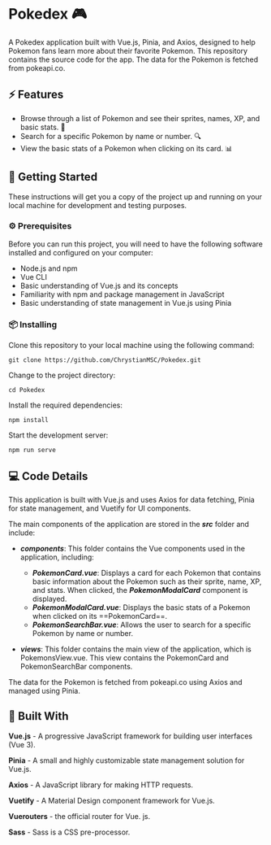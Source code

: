 # Pokedex 🎮

A Pokedex application built with Vue.js, Pinia, and Axios, designed to help Pokemon fans learn more about their favorite Pokemon. This repository contains the source code for the app. The data for the Pokemon is fetched from pokeapi.co.

## ⚡️ Features

- Browse through a list of Pokemon and see their sprites, names, XP, and basic stats. 🔎
- Search for a specific Pokemon by name or number. 🔍
- View the basic stats of a Pokemon when clicking on its card. 📊

## 🚀 Getting Started

These instructions will get you a copy of the project up and running on your local machine for development and testing purposes.

### ⚙️ Prerequisites

Before you can run this project, you will need to have the following software installed and configured on your computer:

- Node.js and npm
- Vue CLI
- Basic understanding of Vue.js and its concepts
- Familiarity with npm and package management in JavaScript
- Basic understanding of state management in Vue.js using Pinia

### 📦 Installing

Clone this repository to your local machine using the following command:

```
git clone https://github.com/ChrystianMSC/Pokedex.git

```
Change to the project directory:
    
```
cd Pokedex
```
Install the required dependencies:

```
npm install
```
Start the development server:

```
npm run serve
```

## 💻 Code Details

This application is built with Vue.js and uses Axios for data fetching, Pinia for state management, and Vuetify for UI components.

The main components of the application are stored in the ***src*** folder and include:

- ***components***: This folder contains the Vue components used in the application, including:
  - ***PokemonCard.vue***: Displays a card for each Pokemon that contains basic information about the Pokemon such as their sprite, name, XP, and stats. When clicked, the ***PokemonModalCard*** component is displayed.
  - ***PokemonModalCard.vue***: Displays the basic stats of a Pokemon when clicked on its ==PokemonCard==.
  - ***PokemonSearchBar.vue***: Allows the user to search for a specific Pokemon by name or number.

- ***views***: This folder contains the main view of the application, which is PokemonsView.vue. This view contains the PokemonCard and PokemonSearchBar components.

The data for the Pokemon is fetched from pokeapi.co using Axios and managed using Pinia.

## 🔧 Built With

**Vue.js** - A progressive JavaScript framework for building user interfaces (Vue 3).

**Pinia** - A small and highly customizable state management solution for Vue.js.

**Axios** - A JavaScript library for making HTTP requests.

**Vuetify**  - A Material Design component framework for Vue.js.

**Vuerouters** - the official router for Vue. js.

**Sass** - Sass is a CSS pre-processor.
